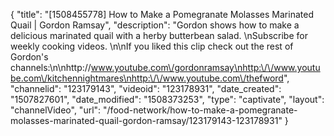 {
    "title": "[1508455778] How to Make a Pomegranate Molasses Marinated Quail | Gordon Ramsay",
    "description": "Gordon shows how to make a delicious marinated quail with a herby butterbean salad. \nSubscribe for weekly cooking videos. \n\nIf you liked this clip check out the rest of Gordon's channels:\n\nhttp:\/\/www.youtube.com\/gordonramsay\nhttp:\/\/www.youtube.com\/kitchennightmares\nhttp:\/\/www.youtube.com\/thefword",
    "channelid": "123179143",
    "videoid": "123178931",
    "date_created": "1507827601",
    "date_modified": "1508373253",
    "type": "captivate",
    "layout": "channelVideo",
    "url": "\/food-network\/how-to-make-a-pomegranate-molasses-marinated-quail-gordon-ramsay\/123179143-123178931"
}